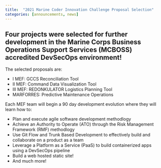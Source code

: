 ```yaml
---
title:  "2021 Marine Coder Innovation Challenge Proposal Selection"
categories: [announcements, news]
---
```


## Four projects were selected for further development in the Marine Corps Business Operations Support Services (MCBOSS) accredited DevSecOps environment!
 The selected proposals are: 
  * I MEF: GCCS Reconciliation Tool
  * II MEF: Command Data Visualization Tool
  * III MEF: REDONKULATOR Logistics Planning Tool
  * MARFORRES: Predictive Maintenance Operations

Each MEF team will begin a 90 day development evolution where they will learn how to: 
  * Plan and execute agile software development methodlogy
  * Achieve an Authority to Operate (ATO) through the Risk Management Framework (RMF) methodlogy
  * Use Git Flow and Trunk Based Development to effectively build and collaborate on a product as a team
  * Leverage a Platform as a Service (PaaS) to build containerized apps using a DevSecOps pipeline
  * Build a web hosted static site!
  * And much more!

